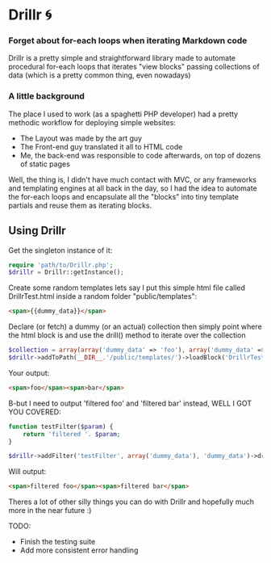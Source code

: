 Drillr :cyclone:
====

### Forget about for-each loops when iterating Markdown code

Drillr is a pretty simple and straightforward library made to automate procedural for-each loops that iterates "view blocks" passing collections of data
(which is a pretty common thing, even nowadays)

### A little background  

The place I used to work (as a spaghetti PHP developer) had a pretty methodic workflow for deploying simple websites:
 * The Layout was made by the art guy
 * The Front-end guy translated it all to HTML code
 * Me, the back-end was responsible to code afterwards, on top of dozens of static pages

Well, the thing is, I didn't have much contact with MVC, or any frameworks and templating engines at all back in the day, so I had the idea to automate the for-each loops
and encapsulate all the "blocks" into tiny template partials and reuse them as iterating blocks.

Using Drillr
----------

Get the singleton instance of it:
```php
require 'path/to/Drillr.php';
$drillr = Drillr::getInstance();
```

Create some random templates lets say I put this simple html file called DrillrTest.html inside a random folder "public/templates":
```html
<span>{{dummy_data}}</span>
```

Declare (or fetch) a dummy (or an actual) collection then simply point where the html block is and use the drill() method to iterate over the collection  
```php
$collection = array(array('dummy_data' => 'foo'), array('dummy_data' => 'bar'));
$drillr->addToPath(__DIR__.'/public/templates/')->loadBlock('DrillrTest.html')->drill($collection);
```

Your output:
```html
<span>foo</span><span>bar</span>
```

B-but I need to output 'filtered foo' and 'filtered bar' instead, WELL I GOT YOU COVERED:
```php
function testFilter($param) {
    return 'filtered '. $param;
}

$drillr->addFilter('testFilter', array('dummy_data'), 'dummy_data')->drill($collection);
```
Will output:
```html
<span>filtered foo</span><span>filtered bar</span>
```

Theres a lot of other silly things you can do with Drillr and hopefully much more in the near future :)

TODO:
 * Finish the testing suite
 * Add more consistent error handling
